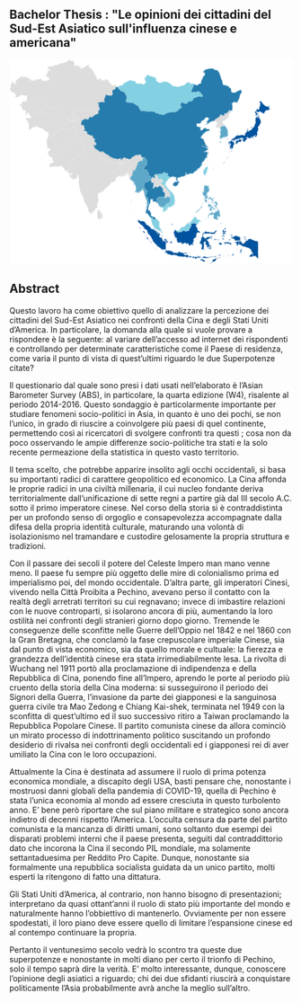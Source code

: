 ## Bachelor Thesis : "Le opinioni dei cittadini del Sud-Est Asiatico sull'influenza cinese e americana"


<div style="text-align:center">
 <p align="center">
  <img src='img/Asia2.png'/>
  
  </p>
  <p align="center">
  </p>
</div>

## Abstract

Questo lavoro ha come obiettivo quello di analizzare la percezione dei cittadini
del Sud-Est Asiatico nei confronti della Cina e degli Stati Uniti d’America. In
particolare, la domanda alla quale si vuole provare a rispondere è la seguente:
al variare dell’accesso ad internet dei rispondenti e controllando per determinate
caratteristiche come il Paese di residenza, come varia il punto di vista di quest’ultimi
riguardo le due Superpotenze citate?

Il questionario dal quale sono presi i dati usati nell’elaborato è l’Asian Barometer
Survey (ABS), in particolare, la quarta edizione (W4), risalente al periodo 2014-2016.
Questo sondaggio è particolarmente importante per studiare fenomeni socio-politici
in Asia, in quanto è uno dei pochi, se non l’unico, in grado di riuscire a coinvolgere
più paesi di quel continente, permettendo così ai ricercatori di svolgere confronti tra
questi ; cosa non da poco osservando le ampie differenze socio-politiche tra stati e la solo recente permeazione della statistica in questo vasto territorio.

Il tema scelto, che potrebbe apparire insolito agli occhi occidentali, si basa su
importanti radici di carattere geopolitico ed economico. La Cina affonda le proprie
radici in una civiltà millenaria, il cui nucleo fondante deriva territorialmente dall’unificazione di sette regni a partire già dal III secolo A.C. sotto il primo imperatore
cinese. Nel corso della storia si è contraddistinta per un profondo senso di orgoglio e
consapevolezza accompagnate dalla difesa della propria identità culturale, maturando una volontà di isolazionismo nel tramandare e custodire gelosamente la propria
struttura e tradizioni.

Con il passare dei secoli il potere del Celeste Impero man mano venne meno. Il
paese fu sempre più oggetto delle mire di colonialismo prima ed imperialismo poi, del
mondo occidentale. D’altra parte, gli imperatori Cinesi, vivendo nella Città Proibita
a Pechino, avevano perso il contatto con la realtà degli arretrati territori su cui
regnavano; invece di imbastire relazioni con le nuove controparti, si isolarono ancora
di più, aumentando la loro ostilità nei confronti degli stranieri giorno dopo giorno.
Tremende le conseguenze delle sconfitte nelle Guerre dell’Oppio nel 1842 e nel 1860
con la Gran Bretagna, che conclamò la fase crepuscolare imperiale Cinese, sia dal
punto di vista economico, sia da quello morale e cultuale: la fierezza e grandezza
dell’identità cinese era stata irrimediabilmente lesa. La rivolta di Wuchang nel 1911
portò alla proclamazione di indipendenza e della Repubblica di Cina, ponendo fine
all’Impero, aprendo le porte al periodo più cruento della storia della Cina moderna:
si susseguirono il periodo dei Signori della Guerra, l’invasione da parte dei giapponesi
e la sanguinosa guerra civile tra Mao Zedong e Chiang Kai-shek, terminata nel 1949
con la sconfitta di quest’ultimo ed il suo successivo ritiro a Taiwan proclamando
la Repubblica Popolare Cinese. Il partito comunista cinese da allora cominciò un
mirato processo di indottrinamento politico suscitando un profondo desiderio di
rivalsa nei confronti degli occidentali ed i giapponesi rei di aver umiliato la Cina con
le loro occupazioni.

Attualmente la Cina è destinata ad assumere il ruolo di prima potenza economica
mondiale, a discapito degli USA, basti pensare che, nonostante i mostruosi danni
globali della pandemia di COVID-19, quella di Pechino è stata l’unica economia al
mondo ad essere cresciuta in questo turbolento anno. E’ bene però riportare che
sul piano militare e strategico sono ancora indietro di decenni rispetto l’America.
L’occulta censura da parte del partito comunista e la mancanza di diritti umani,
sono soltanto due esempi dei disparati problemi interni che il paese presenta, seguiti
dal contraddittorio dato che incorona la Cina il secondo PIL mondiale, ma solamente
settantaduesima per Reddito Pro Capite. Dunque, nonostante sia formalmente una
repubblica socialista guidata da un unico partito, molti esperti la ritengono di fatto
una dittatura.


Gli Stati Uniti d’America, al contrario, non hanno bisogno di presentazioni;
interpretano da quasi ottant’anni il ruolo di stato più importante del mondo e
naturalmente hanno l’obbiettivo di mantenerlo. Ovviamente per non essere spodestati, il loro piano deve essere quello di limitare l’espansione cinese ed al contempo continuare la propria.

Pertanto il ventunesimo secolo vedrà lo scontro tra queste
due superpotenze e nonostante in molti diano per certo il trionfo di Pechino, solo il
tempo saprà dire la verità.
E’ molto interessante, dunque, conoscere l’opinione degli asiatici a riguardo; chi
dei due sfidanti riuscirà a conquistare politicamente l’Asia probabilmente avrà anche
la meglio sull’altro.


